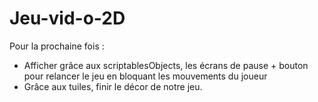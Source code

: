 # Jeu-vid-o-2D
Pour la prochaine fois : 
- Afficher grâce aux scriptablesObjects, les écrans de pause + bouton pour relancer le jeu en bloquant les mouvements du joueur
-  Grâce aux tuiles, finir le décor de notre jeu. 

